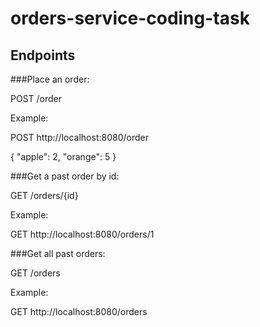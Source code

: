 # orders-service-coding-task

## Endpoints

###Place an order:

POST /order

Example: 

POST http://localhost:8080/order

{
    "apple": 2,
    "orange": 5
}


###Get a past order by id:

GET /orders/{id}

Example:

GET http://localhost:8080/orders/1


###Get all past orders:

GET /orders

Example: 

GET http://localhost:8080/orders
